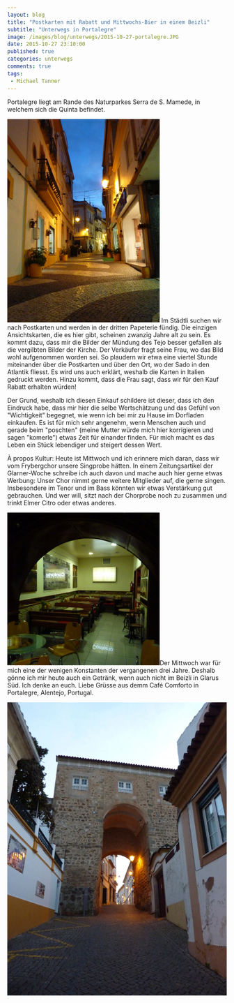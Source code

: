```yaml
---
layout: blog
title: "Postkarten mit Rabatt und Mittwochs-Bier in einem Beizli"
subtitle: "Unterwegs in Portalegre"
image: /images/blog/unterwegs/2015-10-27-portalegre.JPG
date: 2015-10-27 23:10:00
published: true
categories: unterwegs
comments: true
tags:
 - Michael Tanner
---
```

Portalegre liegt am Rande des Naturparkes Serra de S. Mamede, in welchem sich die Quinta befindet.

<img class="leadimage left" width="350" title="Fussgängerinnenzone in Portalegre" src="/images/blog/unterwegs/2015-10-27-fussgaengerinnen.JPG"> Im Städtli suchen wir nach Postkarten und werden in der dritten Papeterie fündig. Die einzigen Ansichtskarten, die es hier gibt, scheinen zwanzig Jahre alt zu sein. Es kommt dazu, dass mir die Bilder der Mündung des Tejo besser gefallen als die vergilbten Bilder der Kirche. Der Verkäufer fragt seine Frau, wo das Bild wohl aufgenommen worden sei. So plaudern wir etwa eine viertel Stunde miteinander über die Postkarten und über den Ort, wo der Sado in den Atlantik fliesst. Es wird uns auch erklärt, weshalb die Karten in Italien gedruckt werden. Hinzu kommt, dass die Frau sagt, dass wir für den Kauf Rabatt erhalten würden!

Der Grund, weshalb ich diesen Einkauf schildere ist dieser, dass ich den Eindruck habe, dass mir hier die selbe Wertschätzung und das Gefühl von "Wichtigkeit" begegnet, wie wenn ich bei mir zu Hause im Dorfladen einkaufen. Es ist für mich sehr angenehm, wenn Menschen auch und gerade beim "poschten" (meine Mutter würde mich hier korrigieren und sagen "komerle") etwas Zeit für einander finden. Für mich macht es das Leben ein Stück lebendiger und steigert dessen Wert.

À propos Kultur: Heute ist Mittwoch und ich erinnere mich daran, dass wir vom Frybergchor unsere Singprobe hätten. In einem Zeitungsartikel der Glarner-Woche schreibe ich auch davon und mache auch hier gerne etwas Werbung: Unser Chor nimmt gerne weitere Mitglieder auf, die gerne singen. Insbesondere im Tenor und im Bass könnten wir etwas Verstärkung gut gebrauchen. Und wer will, sitzt nach der Chorprobe noch zu zusammen und trinkt Elmer Citro oder etwas anderes. 

<img class="leadimage left" width="350" title="Im Café Comforto" src="/images/blog/unterwegs/2015-10-27-cafe-comforto.JPG">Der Mittwoch war für mich eine der wenigen Konstanten der vergangenen drei Jahre. Deshalb gönne ich mir heute auch ein Getränk, wenn auch nicht im Beizli in Glarus Süd. Ich denke an euch. Liebe Grüsse aus demm Café Comforto in Portalegre, Alentejo, Portugal.

<img title="Altstadt" src="/images/blog/unterwegs/2015-10-27-torbogen.JPG">
